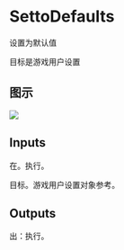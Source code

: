 # SettoDefaults

设置为默认值

目标是游戏用户设置

## 图示

![]($-20221218-20580886.png)

## Inputs

在。执行。

目标。游戏用户设置对象参考。  

## Outputs

出：执行。
